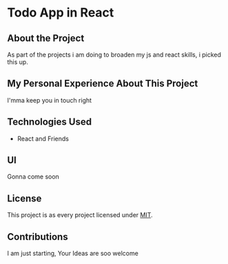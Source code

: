 # Todo App in React

## About the Project

As part of the projects i am doing to broaden my js and react skills, i picked this up.

## My Personal Experience About This Project

I'mma keep you in touch right

## Technologies Used

- React and Friends

## UI

Gonna come soon

## License

This project is as every project licensed under [MIT](LICENSE).

## Contributions

I am just starting, Your Ideas are soo welcome
